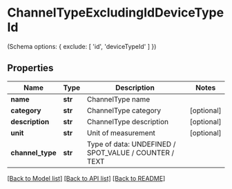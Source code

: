 # ChannelTypeExcludingIdDeviceTypeId

(Schema options: { exclude: [ 'id', 'deviceTypeId' ] })
## Properties
Name | Type | Description | Notes
------------ | ------------- | ------------- | -------------
**name** | **str** | ChannelType name | 
**category** | **str** | ChannelType category | [optional] 
**description** | **str** | ChannelType description | [optional] 
**unit** | **str** | Unit of measurement | [optional] 
**channel_type** | **str** | Type of data: UNDEFINED / SPOT_VALUE / COUNTER / TEXT | 

[[Back to Model list]](../README.md#documentation-for-models) [[Back to API list]](../README.md#documentation-for-api-endpoints) [[Back to README]](../README.md)


